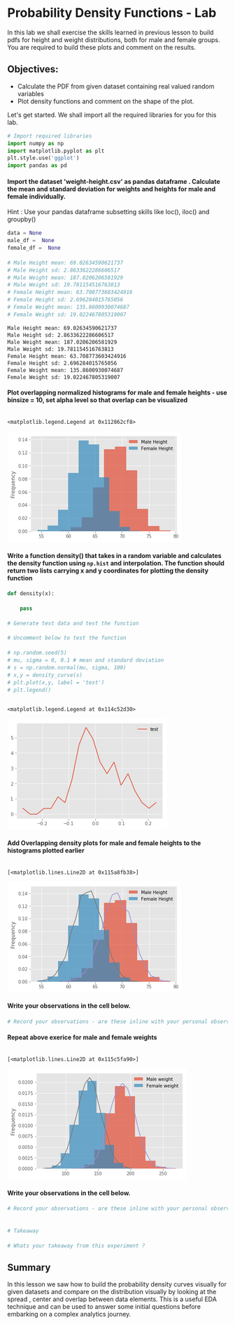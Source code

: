 
# Probability Density Functions - Lab

In this lab we shall exercise the skills learned in previous lesson to build pdfs for height and weight distributions, both for male and female groups. You are required to build these plots and comment on the results.

## Objectives:

* Calculate the PDF from given dataset containing real valued random variables
* Plot density functions and comment on the shape of the plot. 

Let's get started. We shall import all the required libraries for you for this lab. 


```python
# Import required libraries
import numpy as np
import matplotlib.pyplot as plt
plt.style.use('ggplot')
import pandas as pd 
```

#### Import the dataset 'weight-height.csv' as pandas dataframe . Calculate the mean and standard deviation for weights and heights for male and female individually. 

Hint : Use your pandas dataframe subsetting skills like loc(), iloc() and groupby()


```python
data = None
male_df =  None
female_df =  None

# Male Height mean: 69.02634590621737
# Male Height sd: 2.8633622286606517
# Male Weight mean: 187.0206206581929
# Male Weight sd: 19.781154516763813
# Female Height mean: 63.708773603424916
# Female Height sd: 2.696284015765056
# Female Weight mean: 135.8600930074687
# Female Weight sd: 19.022467805319007
```

    Male Height mean: 69.02634590621737
    Male Height sd: 2.8633622286606517
    Male Weight mean: 187.0206206581929
    Male Weight sd: 19.781154516763813
    Female Height mean: 63.708773603424916
    Female Height sd: 2.696284015765056
    Female Weight mean: 135.8600930074687
    Female Weight sd: 19.022467805319007


#### Plot overlapping normalized histograms for male and female heights - use binsize = 10, set alpha level so that overlap can be visualized 


```python

```




    <matplotlib.legend.Legend at 0x112862cf8>




![png](index_files/index_5_1.png)


#### Write a function density() that takes in a random variable and calculates the density function using `np.hist` and interpolation. The function should return two lists carrying x and y coordinates for plotting the density function


```python
def density(x):
    
    pass

# Generate test data and test the function

# Uncomment below to test the function

# np.random.seed(5)
# mu, sigma = 0, 0.1 # mean and standard deviation
# s = np.random.normal(mu, sigma, 100)
# x,y = density_curve(s)
# plt.plot(x,y, label = 'test')
# plt.legend()
```


```python

```




    <matplotlib.legend.Legend at 0x114c52d30>




![png](index_files/index_8_1.png)


#### Add Overlapping density plots for male and female heights to the histograms plotted earlier


```python

```




    [<matplotlib.lines.Line2D at 0x115a8fb38>]




![png](index_files/index_10_1.png)


#### Write your observations in the cell below.


```python
# Record your observations - are these inline with your personal observations?


```

#### Repeat above exerice for male and female weights


```python

```




    [<matplotlib.lines.Line2D at 0x115c5fa90>]




![png](index_files/index_14_1.png)


#### Write your observations in the cell below.


```python
# Record your observations - are these inline with your personal observations?


# Takeaway

# Whats your takeaway from this experiment ?
```

## Summary

In this lesson we saw how to build the probability density curves visually for given datasets and compare on the distribution visually by looking at the spread , center and overlap between data elements. This is a useful EDA technique and can be used to answer some initial questions before embarking on a complex analytics journey.
